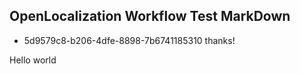 ## OpenLocalization Workflow Test MarkDown
* 5d9579c8-b206-4dfe-8898-7b6741185310 
thanks!

Hello world
